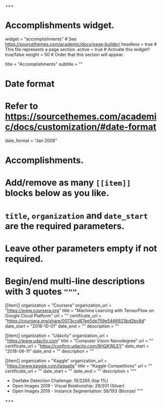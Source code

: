 +++
# Accomplishments widget.
widget = "accomplishments"  # See https://sourcethemes.com/academic/docs/page-builder/
headless = true  # This file represents a page section.
active = true  # Activate this widget? true/false
weight = 50  # Order that this section will appear.

title = "Accomplish&shy;ments"
subtitle = ""

# Date format
#   Refer to https://sourcethemes.com/academic/docs/customization/#date-format
date_format = "Jan 2006"

# Accomplishments.
#   Add/remove as many `[[item]]` blocks below as you like.
#   `title`, `organization` and `date_start` are the required parameters.
#   Leave other parameters empty if not required.
#   Begin/end multi-line descriptions with 3 quotes `"""`.

[[item]]
  organization = "Coursera"
  organization_url = "https://www.coursera.org"
  title = "Machine Learning with TensorFlow on Google Cloud Platform"
  url = ""
  certificate_url = "https://coursera.org/share/0073ccd67ee5de759e5466923bd2bc8d"
  date_start = "2018-10-01"
  date_end = ""
  description = ""

[[item]]
  organization = "Udacity"
  organization_url = "https://www.udacity.com"
  title = "Computer Vision Nanodegree"
  url = ""
  certificate_url = "https://confirm.udacity.com/9HQKWLEY"
  date_start = "2018-06-11"
  date_end = ""
  description = ""

[[item]]
  organization = "Kaggle"
  organization_url = "https://www.kaggle.com/taggatle"
  title = "Kaggle Competitions"
  url = ""
  certificate_url = ""
  date_start = ""
  date_end = ""
  description = """
  - Deefake Detection Challenge: 16/2265 (top 1%)
  - Open Images 2019 - Visual Relationship: 29/201 (Silver)
  - Open Images 2019 - Instance Segmentation: 58/193 (Bronze)
  """

+++
